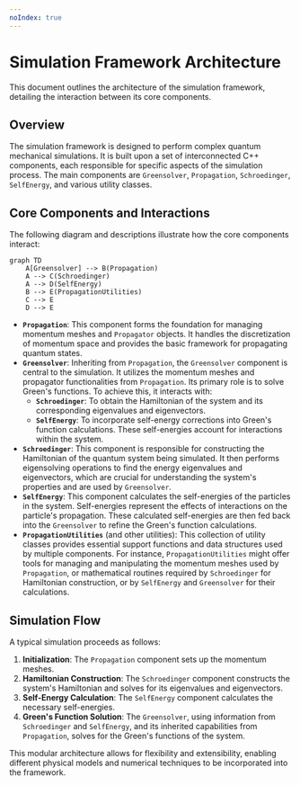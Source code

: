 ```yaml
---
noIndex: true
---
```


# Simulation Framework Architecture

This document outlines the architecture of the simulation framework, detailing the interaction between its core components.

## Overview

The simulation framework is designed to perform complex quantum mechanical simulations. It is built upon a set of interconnected C++ components, each responsible for specific aspects of the simulation process. The main components are `Greensolver`, `Propagation`, `Schroedinger`, `SelfEnergy`, and various utility classes.

## Core Components and Interactions

The following diagram and descriptions illustrate how the core components interact:

```mermaid
graph TD
    A[Greensolver] --> B(Propagation)
    A --> C(Schroedinger)
    A --> D(SelfEnergy)
    B --> E(PropagationUtilities)
    C --> E
    D --> E
```

* **`Propagation`**: This component forms the foundation for managing momentum meshes and `Propagator` objects. It handles the discretization of momentum space and provides the basic framework for propagating quantum states.
* **`Greensolver`**: Inheriting from `Propagation`, the `Greensolver` component is central to the simulation. It utilizes the momentum meshes and propagator functionalities from `Propagation`. Its primary role is to solve Green's functions. To achieve this, it interacts with:
  * **`Schroedinger`**: To obtain the Hamiltonian of the system and its corresponding eigenvalues and eigenvectors.
  * **`SelfEnergy`**: To incorporate self-energy corrections into Green's function calculations. These self-energies account for interactions within the system.
* **`Schroedinger`**: This component is responsible for constructing the Hamiltonian of the quantum system being simulated. It then performs eigensolving operations to find the energy eigenvalues and eigenvectors, which are crucial for understanding the system's properties and are used by `Greensolver`.
* **`SelfEnergy`**: This component calculates the self-energies of the particles in the system. Self-energies represent the effects of interactions on the particle's propagation. These calculated self-energies are then fed back into the `Greensolver` to refine the Green's function calculations.
* **`PropagationUtilities`** (and other utilities): This collection of utility classes provides essential support functions and data structures used by multiple components. For instance, `PropagationUtilities` might offer tools for managing and manipulating the momentum meshes used by `Propagation`, or mathematical routines required by `Schroedinger` for Hamiltonian construction, or by `SelfEnergy` and `Greensolver` for their calculations.

## Simulation Flow

A typical simulation proceeds as follows:

1. **Initialization**: The `Propagation` component sets up the momentum meshes.
2. **Hamiltonian Construction**: The `Schroedinger` component constructs the system's Hamiltonian and solves for its eigenvalues and eigenvectors.
3. **Self-Energy Calculation**: The `SelfEnergy` component calculates the necessary self-energies.
4. **Green's Function Solution**: The `Greensolver`, using information from `Schroedinger` and `SelfEnergy`, and its inherited capabilities from `Propagation`, solves for the Green's functions of the system.

This modular architecture allows for flexibility and extensibility, enabling different physical models and numerical techniques to be incorporated into the framework.
